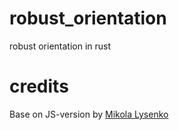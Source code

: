 # robust_orientation
robust orientation in rust

# credits
Base on JS-version by [Mikola Lysenko](https://github.com/mikolalysenko/robust-orientation)

